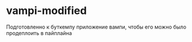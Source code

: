 # vampi-modified
Подготовленно к буткемпу приложение вампи, чтобы его можно было продеплоить в пайплайна
